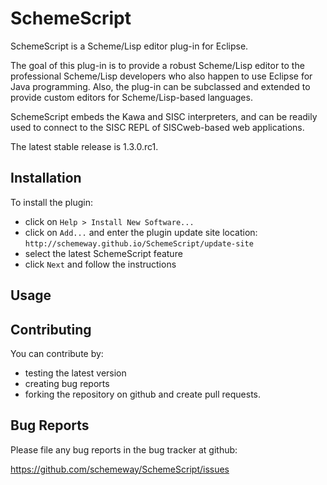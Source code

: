 SchemeScript
============

SchemeScript is a Scheme/Lisp editor plug-in for Eclipse.

The goal of this plug-in is to provide a robust Scheme/Lisp editor to the professional Scheme/Lisp developers who also happen to use Eclipse for Java programming. Also, the plug-in can be subclassed and extended to provide custom editors for Scheme/Lisp-based languages.

SchemeScript embeds the Kawa and SISC interpreters, and can be readily used to connect to the SISC REPL of SISCweb-based web applications.

The latest stable release is 1.3.0.rc1. 


Installation
------------

To install the plugin:

* click on `Help > Install New Software...`
* click on `Add...` and enter the plugin update site location: `http://schemeway.github.io/SchemeScript/update-site`
* select the latest SchemeScript feature
* click `Next` and follow the instructions

Usage
------------



Contributing
------------

You can contribute by: 
* testing the latest version 
* creating bug reports
* forking the repository on github and create pull requests. 


Bug Reports
------------

Please file any bug reports in the bug tracker at github:

https://github.com/schemeway/SchemeScript/issues
